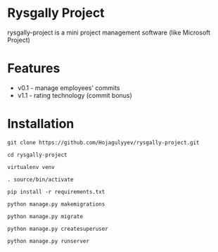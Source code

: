 # Rysgally Project

rysgally-project is a mini project management software (like Microsoft Project)

# Features

- v0.1 - manage employees' commits
- v1.1 - rating technology (commit bonus)

# Installation

````
git clone https://github.com/Hojagulyyev/rysgally-project.git

cd rysgally-project

virtualenv venv

. source/bin/activate

pip install -r requirements.txt

python manage.py makemigrations

python manage.py migrate

python manage.py createsuperuser

python manage.py runserver
````